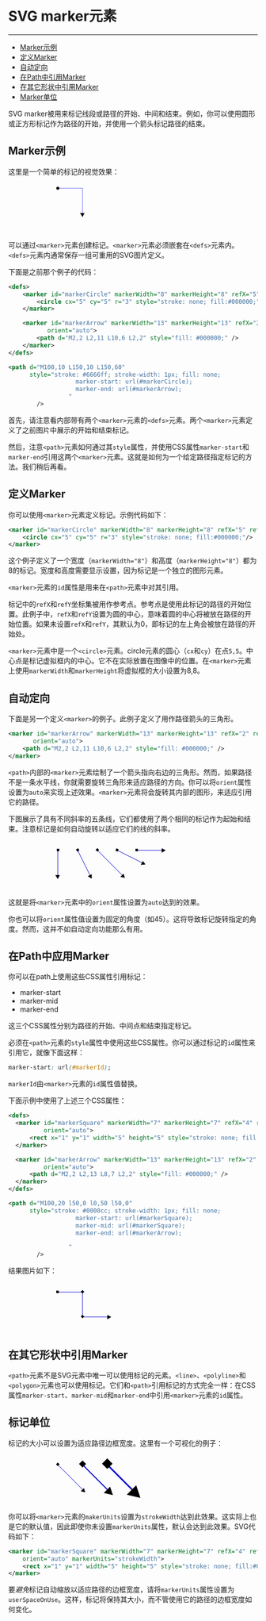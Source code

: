 # SVG marker元素
***

> 
* [Marker示例](#marker示例)
* [定义Marker](#定义marker)
* [自动定向](#自动定向)
* [在Path中引用Marker](#在path中引用marker)
* [在其它形状中引用Marker](#在其它形状中引用marker)
* [Marker单位](#marker单位)

SVG marker被用来标记线段或路径的开始、中间和结束。例如，你可以使用圆形或正方形标记作为路径的开始，并使用一个箭头标记路径的结束。

## Marker示例

这里是一个简单的标记的视觉效果：

<svg width="500" height="100">
    <defs>
        <marker id="markerCircle" markerWidth="8" markerHeight="8" refX="5" refY="5">
            <circle cx="5" cy="5" r="3" style="stroke: none; fill:#000000;"></circle>
        </marker>
        <marker id="markerArrow" markerWidth="13" markerHeight="13" refX="2" refY="6" orient="auto">
            <path d="M2,2 L2,11 L10,6 L2,2" style="fill: #000000;"></path>
        </marker>
    </defs>
    <path d="M100,10 L150,10 L150,60" style="stroke: #6666ff; stroke-width: 1px; fill: none;
                       marker-start: url(#markerCircle);
                       marker-end: url(#markerArrow);
                     "></path>
</svg>

可以通过`<marker>`元素创建标记。`<marker>`元素必须嵌套在`<defs>`元素内。`<defs>`元素内通常保存一组可重用的SVG图片定义。

下面是之前那个例子的代码：

```xml
<defs>
    <marker id="markerCircle" markerWidth="8" markerHeight="8" refX="5" refY="5">
        <circle cx="5" cy="5" r="3" style="stroke: none; fill:#000000;"/>
    </marker>

    <marker id="markerArrow" markerWidth="13" markerHeight="13" refX="2" refY="6"
           orient="auto">
        <path d="M2,2 L2,11 L10,6 L2,2" style="fill: #000000;" />
    </marker>
</defs>

<path d="M100,10 L150,10 L150,60"
      style="stroke: #6666ff; stroke-width: 1px; fill: none;
                   marker-start: url(#markerCircle);
                   marker-end: url(#markerArrow);
                 "
        />
```

首先，请注意看内部带有两个`<marker>`元素的`<defs>`元素。两个`<marker>`元素定义了之前图片中展示的开始和结束标记。

然后，注意`<path>`元素如何通过其`style`属性，并使用CSS属性`marker-start`和`marker-end`引用这两个`<marker>`元素。这就是如何为一个给定路径指定标记的方法。我们稍后再看。

## 定义Marker

你可以使用`<marker>`元素定义标记。示例代码如下：

```xml
<marker id="markerCircle" markerWidth="8" markerHeight="8" refX="5" refY="5">
    <circle cx="5" cy="5" r="3" style="stroke: none; fill:#000000;"/>
</marker>
```

这个例子定义了一个宽度（`markerWidth="8"`）和高度（`markerHeight="8"`）都为8的标记。宽度和高度需要显示设置，因为标记是一个独立的图形元素。

`<marker>`元素的`id`属性是用来在`<path>`元素中对其引用。

标记中的`refX`和`refY`坐标集被用作参考点。参考点是使用此标记的路径的开始位置。此例子中，`refX`和`refY`设置为圆的中心，意味着圆的中心将被放在路径的开始位置。如果未设置`refX`和`refY`，其默认为0，即标记的左上角会被放在路径的开始处。

`<marker>`元素中是一个`<circle>`元素。circle元素的圆心（`cx`和`cy`）在点`5,5`。中心点是标记虚拟框内的中心。它不在实际放置在图像中的位置。在`<marker>`元素上使用`markerWidth`和`markerHeight`将虚拟框的大小设置为8,8。

## 自动定向

下面是另一个定义`<marker>`的例子。此例子定义了用作路径箭头的三角形。

```xml
<marker id="markerArrow" markerWidth="13" markerHeight="13" refX="2" refY="6"
       orient="auto">
    <path d="M2,2 L2,11 L10,6 L2,2" style="fill: #000000;" />
</marker>
```

`<path>`内部的`<marker>`元素绘制了一个箭头指向右边的三角形。然而，如果路径不是一条水平线，你就需要旋转三角形来适应路径的方向。你可以将`orient`属性设置为`auto`来实现上述效果。`<marker>`元素将会旋转其内部的图形，来适应引用它的路径。

下图展示了具有不同斜率的五条线，它们都使用了两个相同的标记作为起始和结束。注意标记是如何自动旋转以适应它们的线的斜率。

<svg width="500" height="100">
    <defs>
        <marker id="markerSquare" markerWidth="7" markerHeight="7" refX="4" refY="4" orient="auto">
            <rect x="1" y="1" width="5" height="5" style="stroke: none; fill:#000000;"></rect>
        </marker>
        <marker id="markerArrow" markerWidth="13" markerHeight="13" refX="2" refY="7" orient="auto">
            <path d="M2,2 L2,13 L8,7 L2,2" style="fill: #000000;"></path>
        </marker>
    </defs>
    <path d="M100,20 l0,50" style="stroke: #0000cc; stroke-width: 1px; fill: none;
                       marker-start: url(#markerSquare);
                       marker-end: url(#markerArrow);
                       marker-mid: url(#markerSquare);
                     "></path>
    <path d="M140,20 l25,50" style="stroke: #0000cc; stroke-width: 1px; fill: none;
                       marker-start: url(#markerSquare);
                       marker-end: url(#markerArrow);
                       marker-mid: url(#markerSquare);
                     "></path>
    <path d="M180,20 l50,50" style="stroke: #0000cc; stroke-width: 1px; fill: none;
                       marker-start: url(#markerSquare);
                       marker-end: url(#markerArrow);
                       marker-mid: url(#markerSquare);
                     "></path>
    <path d="M220,20 l50,25" style="stroke: #0000cc; stroke-width: 1px; fill: none;
                       marker-start: url(#markerSquare);
                       marker-end: url(#markerArrow);
                       marker-mid: url(#markerSquare);
                     "></path>
    <path d="M260,20 l50,0" style="stroke: #0000cc; stroke-width: 1px; fill: none;
                       marker-start: url(#markerSquare);
                       marker-end: url(#markerArrow);
                       marker-mid: url(#markerSquare);
                     "></path>
</svg>

这就是将`<marker>`元素中的`orient`属性设置为`auto`达到的效果。

你也可以将`orient`属性值设置为固定的角度（如45）。这将导致标记旋转指定的角度。然而，这并不如自动定向功能那么有用。

## 在Path中应用Marker

你可以在path上使用这些CSS属性引用标记：

* marker-start
* marker-mid
* marker-end

这三个CSS属性分别为路径的开始、中间点和结束指定标记。

必须在`<path>`元素的`style`属性中使用这些CSS属性。你可以通过标记的`id`属性来引用它，就像下面这样：

```css
marker-start: url(#markerId);
```

`markerId`由`<marker>`元素的`id`属性值替换。

下面示例中使用了上述三个CSS属性：

```xml
<defs>
  <marker id="markerSquare" markerWidth="7" markerHeight="7" refX="4" refY="4"
          orient="auto">
      <rect x="1" y="1" width="5" height="5" style="stroke: none; fill:#000000;"/>
  </marker>

  <marker id="markerArrow" markerWidth="13" markerHeight="13" refX="2" refY="7"
          orient="auto">
      <path d="M2,2 L2,13 L8,7 L2,2" style="fill: #000000;" />
  </marker>
</defs>

<path d="M100,20 l50,0 l0,50 l50,0"
      style="stroke: #0000cc; stroke-width: 1px; fill: none;
                   marker-start: url(#markerSquare);
                   marker-mid: url(#markerSquare);
                   marker-end: url(#markerArrow);

                 "
        />
```

结果图片如下：

<svg width="500" height="100">
    <defs>
        <marker id="markerSquare" markerWidth="7" markerHeight="7" refX="4" refY="4" orient="auto">
            <rect x="1" y="1" width="5" height="5" style="stroke: none; fill:#000000;"></rect>
        </marker>
        <marker id="markerArrow" markerWidth="13" markerHeight="13" refX="2" refY="7" orient="auto">
            <path d="M2,2 L2,13 L8,7 L2,2" style="fill: #000000;"></path>
        </marker>
    </defs>
    <path d="M100,20 l50,0 l0,50 l50,0" style="stroke: #0000cc; stroke-width: 1px; fill: none;
                       marker-start: url(#markerSquare);
                       marker-end: url(#markerArrow);
                       marker-mid: url(#markerSquare);
                     "></path>
</svg>

## 在其它形状中引用Marker

`<path>`元素不是SVG元素中唯一可以使用标记的元素。`<line>`、`<polyline>`和`<polygon>`元素也可以使用标记。它们和`<path>`引用标记的方式完全一样：在CSS属性`marker-start`、`marker-mid`和`marker-end`中引用`<marker>`元素的`id`属性。

## 标记单位

标记的大小可以设置为适应路径边框宽度。这里有一个可视化的例子：

<svg width="500" height="100">
    <defs>
        <marker id="markerSquare" markerWidth="7" markerHeight="7" refX="4" refY="4" orient="auto" markerUnits="strokeWidth">
            <rect x="1" y="1" width="5" height="5" style="stroke: none; fill:#000000;"></rect>
        </marker>
        <marker id="markerArrow" markerWidth="13" markerHeight="13" refX="2" refY="7" orient="auto">
            <path d="M2,2 L2,13 L8,7 L2,2" style="fill: #000000;"></path>
        </marker>
    </defs>
    <path d="M100,20 l50,50" style="stroke: #0000cc; stroke-width: 1px; fill: none;
                       marker-start: url(#markerSquare);
                       marker-end: url(#markerArrow);
                       marker-mid: url(#markerSquare);
                     "></path>
    <path d="M150,20 l50,50" style="stroke: #0000cc; stroke-width: 2px; fill: none;
                       marker-start: url(#markerSquare);
                       marker-end: url(#markerArrow);
                       marker-mid: url(#markerSquare);
                     "></path>
    <path d="M200,20 l50,50" style="stroke: #0000cc; stroke-width: 3px; fill: none;
                       marker-start: url(#markerSquare);
                       marker-end: url(#markerArrow);
                       marker-mid: url(#markerSquare);
                     "></path>
</svg>

你可以将`<marker>`元素的`makerUnits`设置为`strokeWidth`达到此效果。这实际上也是它的默认值，因此即使你未设置`markerUnits`属性，默认会达到此效果。SVG代码如下：

```xml
<marker id="markerSquare" markerWidth="7" markerHeight="7" refX="4" refY="4"
    orient="auto" markerUnits="strokeWidth">
    <rect x="1" y="1" width="5" height="5" style="stroke: none; fill:#000000;"/>
</marker>
```

要*避免*标记自动缩放以适应路径的边框宽度，请将`markerUnits`属性设置为`userSpaceOnUse`。这样，标记将保持其大小，而不管使用它的路径的边框宽度如何变化。
